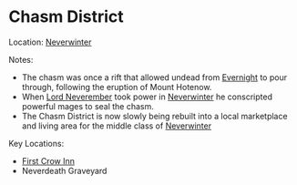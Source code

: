 # Chasm District
Location: [Neverwinter](<./Neverwinter.md>)

Notes: 
- The chasm was once a rift that allowed undead from [Evernight](<../../Shadowfell/Evernight.md>) to pour through, following the eruption of Mount Hotenow.
- When [Lord Neverember](<../../../NPC's/Lord Neverember.md>) took power in [Neverwinter](<./Neverwinter.md>) he conscripted powerful mages to seal the chasm. 
- The Chasm District is now slowly being rebuilt into a local marketplace and living area for the middle class of [Neverwinter](<./Neverwinter.md>)

Key Locations:
- [First Crow Inn](<./First Crow Inn.md>)
- Neverdeath Graveyard